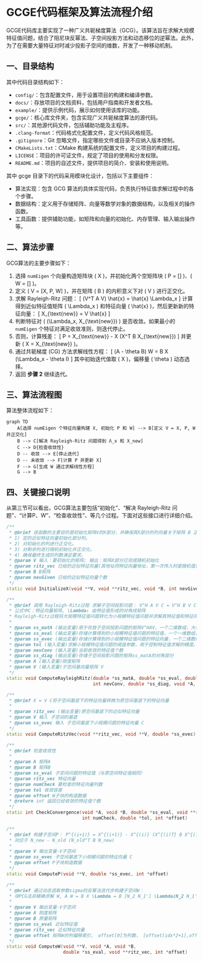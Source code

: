 
# GCGE代码框架及算法流程介绍
GCGE代码库主要实现了一种广义共轭梯度算法（GCG）。该算法旨在求解大规模特征值问题，结合了阻尼块反幂法、子空间投影方法和动态移位的逆幂法。此外，为了在需要大量特征对时减少投影子空间的维数，开发了一种移动机制。

## 一、目录结构
其中代码目录结构如下：
- `config/`：包含配置文件，用于设置项目的构建和编译参数。
- `docs/`：存放项目的文档资料，包括用户指南和开发者文档。
- `example/`：提供示例代码，展示如何使用该库的功能。
- `gcge/`：核心库文件夹，包含实现广义共轭梯度算法的源代码。
- `src/`：其他源代码文件，包括辅助功能及主程序。
- `.clang-format`：代码格式化配置文件，定义代码风格规范。
- `.gitignore`：Git 忽略文件，指定哪些文件或目录不应纳入版本控制。
- `CMakeLists.txt`：CMake 构建系统的配置文件，定义项目的构建过程。
- `LICENSE`：项目的许可证文件，规定了项目的使用和分发权限。
- `README.md`：项目的自述文件，提供项目的简介、安装和使用说明。

其中 gcge 目录下的代码采用模块化设计，包括以下主要组件：
- 算法实现：包含 GCG 算法的具体实现代码，负责执行特征值求解过程中的各个步骤。
- 数据结构：定义用于存储矩阵、向量等数学对象的数据结构，以及相关的操作函数。
- 工具函数：提供辅助功能，如矩阵和向量的初始化、内存管理、输入输出操作等。

## 二、算法步骤
GCG算法的主要步骤如下：
1. 选择 `numEigen` 个向量构造矩阵块 \( X \)，并初始化两个空矩阵块 \( P = [] \)、\( W = [] \)。
2. 定义 \( V = [X, P, W] \)，并在矩阵 \( B \) 的内积意义下对 \( V \) 进行正交化。
3. 求解 Rayleigh-Ritz 问题：
   \[
   (V^T A V) \hat{x} = \hat{x} \Lambda_x
   \]
   计算得到近似特征值矩阵 \( \Lambda_x \) 和特征向量 \( \hat{x} \)，然后更新新的特征向量：
   \[
   X_{\text{new}} = V \hat{x}
   \]
4. 判断特征对 \( (\Lambda_x, X_{\text{new}}) \) 是否收敛。如果最小的 `numEigen` 个特征对满足收敛准则，则迭代停止。
5. 否则，计算残差：
   \[
   P = X_{\text{new}} - X (X^T B X_{\text{new}})
   \]
   并更新 \( X = X_{\text{new}} \)。
6. 通过共轭梯度 (CG) 方法求解线性方程：
   \[
   (A - \theta B) W = B X (\Lambda_x - \theta I)
   \]
   其中初始迭代值取 \( X \)，偏移量 \( \theta \) 动态选择。
7. 返回 **步骤 2** 继续迭代。

## 三、算法流程图
算法整体流程如下：
```mermaid
graph TD
    A[选择 numEigen 个特征向量构建 X, 初始化 P 和 W] --> B[定义 V = X, P, W 并正交化]
    B --> C[解决 Rayleigh-Ritz 问题得到 Λ_x 和 X_new]
    C --> D{检查收敛性}
    D -- 收敛 --> E[停止迭代]
    D -- 未收敛 --> F[计算 P 并更新 X]
    F --> G[生成 W 通过求解线性方程]
    G --> B
```

## 四、关键接口说明
从第三节可以看出，GCG算法主要包括“初始化”、“解决 Rayleigh-Ritz 问题”、“计算P、W”、“检查收敛性”、等几个过程。下面对这些接口进行详细介绍。

```cpp
/**
 * @brief 该函数的主要目的是初始化矩阵V的X部分，并确保其X部分的列向量关于矩阵 B 正交。通过以下步骤实现：
 * 1) 定的近似特征向量初始化部分列。
 * 2) 对初始化的列进行正交化。
 * 3) 对剩余列进行随机初始化并正交化。
 * 4) 确保最终生成的列数满足要求。
 * @param V 输入：要初始化的矩阵; 输出：矩阵X部分已完成随机初始化
 * @param ritz_vec 已给的近似特征向量(其地址同特征向量地址，第一次传入时是随机值)
 * @param B B矩阵
 * @param nevGiven 已给的近似特征向量个数
 */
static void InitializeX(void **V, void **ritz_vec, void *B, int nevGiven)

/**
 * @brief 调用 Rayleigh-Ritz过程 求解子空间投影问题： V^H A V C = V^H B V C \Lambda
 * 公式中C：特征向量矩阵, \Lambda: 由特征值形成的对角线矩阵
 * Rayleigh-Ritz过程将大规模特征值问题转化为小规模特征值问题并求解其特征值和特征向量
 *
 * @param ss_matA (输出变量)用于存放子空间投影问题的矩阵V^HAV，一个二维数组，大小为 (sizeV−sizeC)×(sizeV−sizeC)
 * @param ss_eval (输出变量)存储计算得到的小规模特征值问题的特征值，一个一维数组，大小为 sizeV−sizeC
 * @param ss_evec (输出变量)存储计算得到的小规模特征值问题的特征向量，一个二维数组，大小为 (sizeV−sizeC)×(sizeV−sizeC)
 * @param tol (输入变量)求解小规模特征值问题的阈值参数，用于控制特征值求解的精度。
 * @param nevConv (输入变量)当前收敛的特征值个数
 * @param ss_diag (输出变量)存储子空间投影问题的矩阵ss_matA的对角部分
 * @param A (输入变量)刚度矩阵
 * @param V (输入变量)子空间基向量矩阵 V
 */
static void ComputeRayleighRitz(double *ss_matA, double *ss_eval, double *ss_evec, double tol,
                                int nevConv, double *ss_diag, void *A, void **V)

/**
 * @brief X = V C将子空间基底下的特征向量转换为原空间基底下的特征向量
 * 
 * @param ritz_vec (输出变量)原空间基底下的近似特征向量
 * @param V 输入 子空间的基底
 * @param ss_evec 输入 子空间基底下小规模问题的特征向量 C
 */
static void ComputeRitzVec(void **ritz_vec, void **V, double *ss_evec)

/**
 * @brief 检查收敛性
 * 
 * @param A 矩阵A
 * @param B 矩阵B
 * @param ss_eval 子空间问题的特征值（与原空间特征值相同）
 * @param ritz_vec 特征向量
 * @param numCheck 要检查的特征向量列数
 * @param tol 收敛容差
 * @param offset W子块的构造数据
 * @return int 返回已经收敛的特征值个数
 */
static int CheckConvergence(void *A, void *B, double *ss_eval, void **ritz_vec,
                            int numCheck, double *tol, int *offset)

/**
 * @brief 构建子空间P： P^{(i+1)} = X^{(i+1)} - X^{(i)} (X^{(i)T} B X^{(i+1)})，
 * 对应于 N_new - N_old (N_old^T B N_new)
 * 
 * @param V 输出变量-V子空间
 * @param ss_evec 子空间基底下小规模问题的特征向量 C
 * @param offset P子块构造数据
 */
static void ComputeP(void **V, double *ss_evec, int *offset)

/**
 * @brief 通过动态选取参数sigma的反幂法迭代步构建子空间W：
 * 块PCG法非精确求解 W, A W = B X \Lambda = B [N_2 N_1'] \Lambda(N_2 N_1')
 * 
 * @param V 输出变量-V子空间
 * @param A 刚度矩阵
 * @param B 质量矩阵
 * @param ss_eval 近似特征值
 * @param ritz_vec 近似特征向量
 * @param offset 矩阵W的列偏移索引， offset[0]为列数， [offset[idx*2+1],offset[idx*2+2]) 为第idx列位置索引
 */
static void ComputeW(void **V, void *A, void *B,
                     double *ss_eval, void **ritz_vec, int *offset)
```

